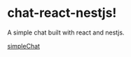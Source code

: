 # chat-react-nestjs!

A simple chat built with react and nestjs.


[simpleChat](https://user-images.githubusercontent.com/71543496/211649712-8ab19f39-5cad-47fe-be78-d7119dfe3901.gif)
